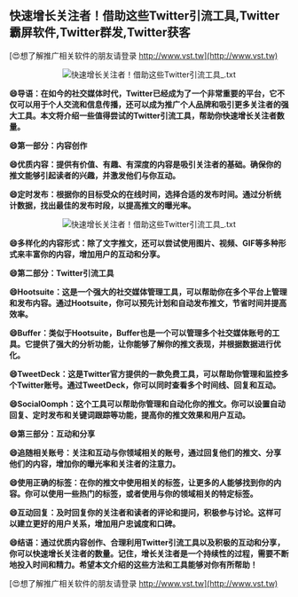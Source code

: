 ## **快速增长关注者！借助这些Twitter引流工具,Twitter霸屏软件,Twitter群发,Twitter获客**

[😍想了解推广相关软件的朋友请登录 http://www.vst.tw](http://www.vst.tw)

 <center><img src="https://vst.tw/MP4/tuiguang/png/8.png" alt="快速增长关注者！借助这些Twitter引流工具_.txt"></center>

**😄导语：在如今的社交媒体时代，Twitter已经成为了一个非常重要的平台，它不仅可以用于个人交流和信息传播，还可以成为推广个人品牌和吸引更多关注者的强大工具。本文将介绍一些值得尝试的Twitter引流工具，帮助你快速增长关注者数量。**

**😄第一部分：内容创作**

**😄优质内容：提供有价值、有趣、有深度的内容是吸引关注者的基础。确保你的推文能够引起读者的兴趣，并激发他们与你互动。**

**😄定时发布：根据你的目标受众的在线时间，选择合适的发布时间。通过分析统计数据，找出最佳的发布时段，以提高推文的曝光率。**

 <center><img src="https://vst.tw/MP4/tuiguang/png/5.png" alt="快速增长关注者！借助这些Twitter引流工具_.txt"></center>

**😄多样化的内容形式：除了文字推文，还可以尝试使用图片、视频、GIF等多种形式来丰富你的内容，增加用户的互动和分享。**

**😄第二部分：Twitter引流工具**

**😄Hootsuite：这是一个强大的社交媒体管理工具，可以帮助你在多个平台上管理和发布内容。通过Hootsuite，你可以预先计划和自动发布推文，节省时间并提高效率。**

**😄Buffer：类似于Hootsuite，Buffer也是一个可以管理多个社交媒体账号的工具。它提供了强大的分析功能，让你能够了解你的推文表现，并根据数据进行优化。**

**😄TweetDeck：这是Twitter官方提供的一款免费工具，可以帮助你管理和监控多个Twitter账号。通过TweetDeck，你可以同时查看多个时间线、回复和互动。**

**😄SocialOomph：这个工具可以帮助你管理和自动化你的推文。你可以设置自动回复、定时发布和关键词跟踪等功能，提高你的推文效果和用户互动。**

**😄第三部分：互动和分享**

**😄追随相关账号：关注和互动与你领域相关的账号，通过回复他们的推文、分享他们的内容，增加你的曝光率和关注者的注意力。**

**😄使用正确的标签：在你的推文中使用相关的标签，让更多的人能够找到你的内容。你可以使用一些热门的标签，或者使用与你的领域相关的特定标签。**

**😄互动回复：及时回复你的关注者和读者的评论和提问，积极参与讨论。这样可以建立更好的用户关系，增加用户忠诚度和口碑。**

**😄结语：通过优质内容创作、合理利用Twitter引流工具以及积极的互动和分享，你可以快速增长关注者的数量。记住，增长关注者是一个持续性的过程，需要不断地投入时间和精力。希望本文介绍的这些方法和工具能够对你有所帮助！**

[😍想了解推广相关软件的朋友请登录 http://www.vst.tw](http://www.vst.tw)



